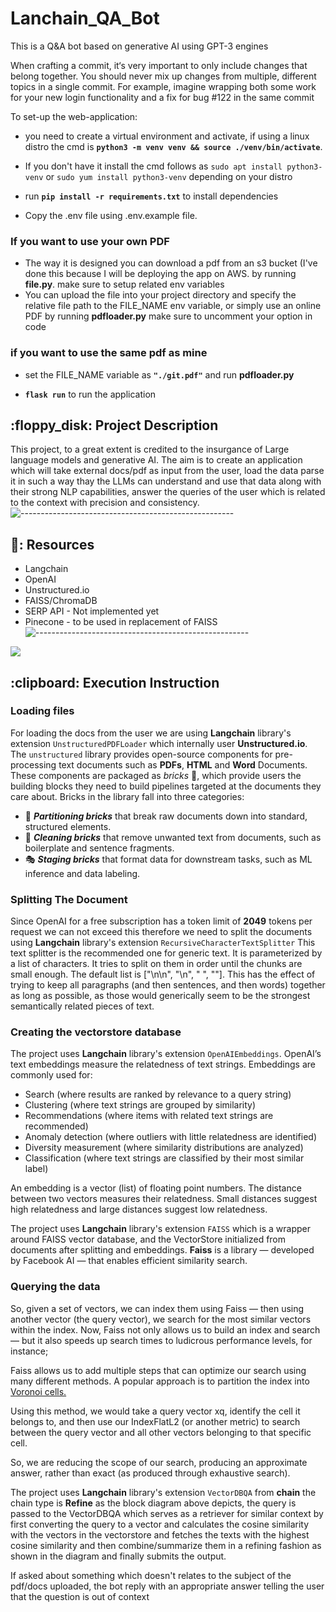# Lanchain_QA_Bot
This is a Q&amp;A bot based on generative AI using GPT-3 engines

When crafting a commit, it‘s very important to only include changes that belong together. You should
never mix up changes from multiple, different topics in a single commit. For example, imagine
wrapping both some work for your new login functionality and a fix for bug #122 in the same
commit

To set-up the web-application:

* you need to create a virtual environment and activate, if using a linux distro the cmd is **`python3 -m venv venv && source ./venv/bin/activate`**.
* If you don't have it install the cmd follows as `sudo apt install python3-venv` or `sudo yum install python3-venv` depending on your distro

* run **`pip install -r requirements.txt`** to install dependencies
* Copy the .env file using .env.example file.

### If you want to use your own PDF

* The way it is designed you can download a pdf from an s3 bucket (I've done this because I will be deploying the app on AWS. by running **file.py**. make sure to setup related env variables
* You can upload the file into your project directory and specify the relative file path to the FILE_NAME env variable, or simply use an online PDF by running **pdfloader.py** make sure to uncomment your option in code


### if you want to use the same pdf as mine

* set the FILE_NAME variable as **`"./git.pdf"`** and run **pdfloader.py**

* **`flask run`** to run the application

<h2> :floppy_disk: Project Description</h2>

This project, to a great extent is credited to the insurgance of Large language models and generative AI. The aim is to create an application which will take external docs/pdf as input from the user, load the data parse it in such a way thay the LLMs can understand and use that data along with their strong NLP capabilities, answer the queries of the user which is related to the context with precision and consistency.
![-----------------------------------------------------](https://raw.githubusercontent.com/andreasbm/readme/master/assets/lines/rainbow.png)

<h2> 🧰: Resources </h2>

* Langchain
* OpenAI
* Unstructured.io
* FAISS/ChromaDB
* SERP API     - Not implemented yet
* Pinecone     - to be used in replacement of FAISS
![-----------------------------------------------------](https://raw.githubusercontent.com/andreasbm/readme/master/assets/lines/rainbow.png)

<img src = "https://github.com/mudassiraqeel2022skipq/Lanchain_QA_Bot/blob/main/static/QA_Bot.png">

<h2> :clipboard: Execution Instruction</h2>

### Loading files
For loading the docs from the user we are using **Langchain** library's extension `UnstructuredPDFLoader` which internally user **Unstructured.io**.
The `unstructured` library provides open-source components for pre-processing text documents
such as **PDFs**, **HTML** and **Word** Documents. These components are packaged as *bricks* 🧱, which provide
users the building blocks they need to build pipelines targeted at the documents they care
about. Bricks in the library fall into three categories:

- :jigsaw: ***Partitioning bricks*** that break raw documents down into standard, structured
  elements.
- :broom: ***Cleaning bricks*** that remove unwanted text from documents, such as boilerplate and
  sentence
  fragments.
- :performing_arts: ***Staging bricks*** that format data for downstream tasks, such as ML inference
  and data labeling.
  
### Splitting The Document
Since OpenAI for a free subscription has a token limit of **2049** tokens per request we can not exceed this therefore we need to split the documents using **Langchain** library's extension `RecursiveCharacterTextSplitter`
This text splitter is the recommended one for generic text. It is parameterized by a list of characters. It tries to split on them in order until the chunks are small enough. The default list is ["\n\n", "\n", " ", ""]. This has the effect of trying to keep all paragraphs (and then sentences, and then words) together as long as possible, as those would generically seem to be the strongest semantically related pieces of text.

### Creating the vectorstore database
The project uses **Langchain** library's extension `OpenAIEmbeddings`.
OpenAI’s text embeddings measure the relatedness of text strings. Embeddings are commonly used for:

* Search (where results are ranked by relevance to a query string)
* Clustering (where text strings are grouped by similarity)
* Recommendations (where items with related text strings are recommended)
* Anomaly detection (where outliers with little relatedness are identified)
* Diversity measurement (where similarity distributions are analyzed)
* Classification (where text strings are classified by their most similar label)

An embedding is a vector (list) of floating point numbers. The distance between two vectors measures their relatedness. Small distances suggest high relatedness and large distances suggest low relatedness.

The project uses **Langchain** library's extension `FAISS` which is a wrapper around FAISS vector database, and the VectorStore initialized from documents after splitting and embeddings.
**Faiss** is a library — developed by Facebook AI — that enables efficient similarity search.

### Querying the data

So, given a set of vectors, we can index them using Faiss — then using another vector (the query vector), we search for the most similar vectors within the index.
Now, Faiss not only allows us to build an index and search — but it also speeds up search times to ludicrous performance levels, for instance;

Faiss allows us to add multiple steps that can optimize our search using many different methods. A popular approach is to partition the index into <a href="https://www.baeldung.com/cs/voronoi-diagram">Voronoi cells.</a>

Using this method, we would take a query vector xq, identify the cell it belongs to, and then use our IndexFlatL2 (or another metric) to search between the query vector and all other vectors belonging to that specific cell.

So, we are reducing the scope of our search, producing an approximate answer, rather than exact (as produced through exhaustive search).

The project uses **Langchain** library's extension `VectorDBQA` from **chain** the chain type is **Refine** as the block diagram above depicts, the query is passed to the VectorDBQA which serves as a retriever for similar context by first converting the query to a vector and calculates the cosine similarity with the vectors in the vectorstore and fetches the texts with the highest cosine similarity and then combine/summarize them in a refining fashion as shown in the diagram and finally submits the output.

If asked about something which doesn't relates to the subject of the pdf/docs uploaded, the bot reply with an appropriate answer telling the user that the question is out of context
